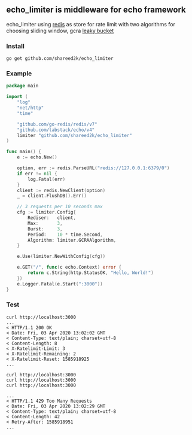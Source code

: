 ## echo_limiter is middleware for echo framework 

echo_limiter using [redis](https://github.com/go-redis/redis) as store for rate limit with two algorithms for choosing sliding window, gcra [leaky bucket](https://en.wikipedia.org/wiki/Leaky_bucket)

### Install
```
go get github.com/shareed2k/echo_limiter
```
### Example
```go
package main

import (
	"log"
	"net/http"
	"time"

	"github.com/go-redis/redis/v7"
	"github.com/labstack/echo/v4"
	limiter "github.com/shareed2k/echo_limiter"
)

func main() {
	e := echo.New()

	option, err := redis.ParseURL("redis://127.0.0.1:6379/0")
	if err != nil {
		log.Fatal(err)
	}
	client := redis.NewClient(option)
	_ = client.FlushDB().Err()

	// 3 requests per 10 seconds max
	cfg := limiter.Config{
		Rediser:   client,
		Max:       3,
		Burst:     3,
		Period:    10 * time.Second,
		Algorithm: limiter.GCRAAlgorithm,
	}

	e.Use(limiter.NewWithConfig(cfg))

	e.GET("/", func(c echo.Context) error {
		return c.String(http.StatusOK, "Hello, World!")
	})
	e.Logger.Fatal(e.Start(":3000"))
}
```
### Test
```curl
curl http://localhost:3000
...
< HTTP/1.1 200 OK
< Date: Fri, 03 Apr 2020 13:02:02 GMT
< Content-Type: text/plain; charset=utf-8
< Content-Length: 8
< X-Ratelimit-Limit: 3
< X-Ratelimit-Remaining: 2
< X-Ratelimit-Reset: 1585918925
...

curl http://localhost:3000
curl http://localhost:3000
curl http://localhost:3000

...
< HTTP/1.1 429 Too Many Requests
< Date: Fri, 03 Apr 2020 13:02:29 GMT
< Content-Type: text/plain; charset=utf-8
< Content-Length: 42
< Retry-After: 1585918951
...
```
